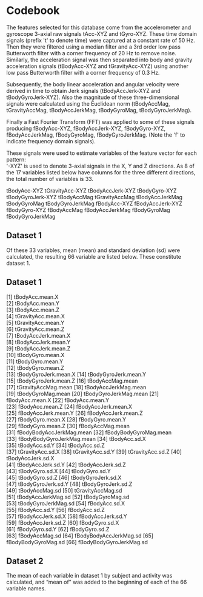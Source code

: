 Codebook
=========

The features selected for this database come from the accelerometer and gyroscope 3-axial raw signals tAcc-XYZ and tGyro-XYZ. These time domain signals (prefix 't' to denote time) were captured at a constant rate of 50 Hz. Then they were filtered using a median filter and a 3rd order low pass Butterworth filter with a corner frequency of 20 Hz to remove noise. Similarly, the acceleration signal was then separated into body and gravity acceleration signals (tBodyAcc-XYZ and tGravityAcc-XYZ) using another low pass Butterworth filter with a corner frequency of 0.3 Hz. 

Subsequently, the body linear acceleration and angular velocity were derived in time to obtain Jerk signals (tBodyAccJerk-XYZ and tBodyGyroJerk-XYZ). Also the magnitude of these three-dimensional signals were calculated using the Euclidean norm (tBodyAccMag, tGravityAccMag, tBodyAccJerkMag, tBodyGyroMag, tBodyGyroJerkMag). 

Finally a Fast Fourier Transform (FFT) was applied to some of these signals producing fBodyAcc-XYZ, fBodyAccJerk-XYZ, fBodyGyro-XYZ, fBodyAccJerkMag, fBodyGyroMag, fBodyGyroJerkMag. (Note the 'f' to indicate frequency domain signals). 

These signals were used to estimate variables of the feature vector for each pattern:  
'-XYZ' is used to denote 3-axial signals in the X, Y and Z directions. As 8 of the 17 variables listed below have columns for the three different directions, the total number of variables is 33.

tBodyAcc-XYZ
tGravityAcc-XYZ
tBodyAccJerk-XYZ
tBodyGyro-XYZ
tBodyGyroJerk-XYZ
tBodyAccMag
tGravityAccMag
tBodyAccJerkMag
tBodyGyroMag
tBodyGyroJerkMag
fBodyAcc-XYZ
fBodyAccJerk-XYZ
fBodyGyro-XYZ
fBodyAccMag
fBodyAccJerkMag
fBodyGyroMag
fBodyGyroJerkMag

Dataset 1
----------

Of these 33 variables, mean (mean) and standard deviation (sd) were calculated, the resulting 66 variable are listed below. These constitute dataset 1.

Dataset 1
----------

 [1] tBodyAcc.mean.X         
 [2] tBodyAcc.mean.Y          
 [3] tBodyAcc.mean.Z           
 [4] tGravityAcc.mean.X       
 [5] tGravityAcc.mean.Y        
 [6] tGravityAcc.mean.Z       
 [7] tBodyAccJerk.mean.X       
 [8] tBodyAccJerk.mean.Y      
 [9] tBodyAccJerk.mean.Z       
[10] tBodyGyro.mean.X  
[11] tBodyGyro.mean.Y          
[12] tBodyGyro.mean.Z        
[13] tBodyGyroJerk.mean.X
[14] tBodyGyroJerk.mean.Y  
[15] tBodyGyroJerk.mean.Z
[16] tBodyAccMag.mean      
[17] tGravityAccMag.mean
[18] tBodyAccJerkMag.mean   
[19] tBodyGyroMag.mean
[20] tBodyGyroJerkMag.mean
[21] fBodyAcc.mean.X
[22] fBodyAcc.mean.Y       
[23] fBodyAcc.mean.Z
[24] fBodyAccJerk.mean.X     
[25] fBodyAccJerk.mean.Y
[26] fBodyAccJerk.mean.Z     
[27] fBodyGyro.mean.X
[28] fBodyGyro.mean.Y     
[29] fBodyGyro.mean.Z
[30] fBodyAccMag.mean   
[31] fBodyBodyAccJerkMag.mean
[32] fBodyBodyGyroMag.mean  
[33] fBodyBodyGyroJerkMag.mean
[34] tBodyAcc.sd.X          
[35] tBodyAcc.sd.Y
[34] tBodyAcc.sd.Z          
[37] tGravityAcc.sd.X
[38] tGravityAcc.sd.Y 
[39] tGravityAcc.sd.Z
[40] tBodyAccJerk.sd.X     
[41] tBodyAccJerk.sd.Y
[42] tBodyAccJerk.sd.Z       
[43] tBodyGyro.sd.X
[44] tBodyGyro.sd.Y   
[45] tBodyGyro.sd.Z
[46] tBodyGyroJerk.sd.X     
[47] tBodyGyroJerk.sd.Y
[48] tBodyGyroJerk.sd.Z    
[49] tBodyAccMag.sd
[50] tGravityAccMag.sd     
[51] tBodyAccJerkMag.sd
[52] tBodyGyroMag.sd     
[53] tBodyGyroJerkMag.sd
[54] fBodyAcc.sd.X      
[55] fBodyAcc.sd.Y
[56] fBodyAcc.sd.Z    
[57] fBodyAccJerk.sd.X
[58] fBodyAccJerk.sd.Y       
[59] fBodyAccJerk.sd.Z
[60] fBodyGyro.sd.X      
[61] fBodyGyro.sd.Y
[62] fBodyGyro.sd.Z        
[63] fBodyAccMag.sd
[64] fBodyBodyAccJerkMag.sd
[65] fBodyBodyGyroMag.sd
[66] fBodyBodyGyroJerkMag.sd


Dataset 2
----------

The mean of each variable in dataset 1 by subject and activity was calculated, and “mean of” was added to the beginning of each of the 66 variable names.

